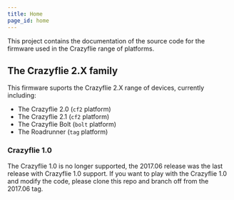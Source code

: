 ```yaml
---
title: Home
page_id: home
---
```


This project contains the documentation of the source code for the firmware used in the Crazyflie range of platforms.

## The Crazyflie 2.X family

This firmware suports the Crazyflie 2.X range of devices, currently including:
* The Crazyflie 2.0 (`cf2` platform)
* The Crazyflie 2.1 (`cf2` platform)
* The Crazyflie Bolt (`bolt` platform)
* The Roadrunner (`tag` platform)

### Crazyflie 1.0

The Crazyflie 1.0 is no longer supported, the 2017.06 release was the last release with Crazyflie 1.0 support. If you want
to play with the Crazyflie 1.0 and modify the code, please clone this repo and
branch off from the 2017.06 tag.
